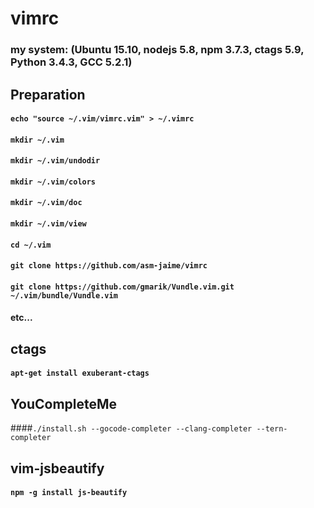 # vimrc
### my system: (Ubuntu 15.10, nodejs 5.8, npm 3.7.3, ctags 5.9, Python 3.4.3, GCC 5.2.1)

## Preparation
#### `echo "source ~/.vim/vimrc.vim" > ~/.vimrc`
#### `mkdir ~/.vim`
#### `mkdir ~/.vim/undodir`
#### `mkdir ~/.vim/colors`
#### `mkdir ~/.vim/doc`
#### `mkdir ~/.vim/view`
#### `cd ~/.vim`
#### `git clone https://github.com/asm-jaime/vimrc`
#### `git clone https://github.com/gmarik/Vundle.vim.git ~/.vim/bundle/Vundle.vim`

#### etc...

## ctags
#### `apt-get install exuberant-ctags`

## YouCompleteMe
####`./install.sh --gocode-completer --clang-completer --tern-completer`

## vim-jsbeautify
#### `npm -g install js-beautify`

